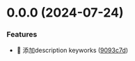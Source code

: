 # 0.0.0 (2024-07-24)


### Features

* 🎸 添加description keyworks ([9093c7d](https://github.com/yhx-yhx/vue-template/commit/9093c7da3df4e82a563d6f9ec00e4462b152f081))



